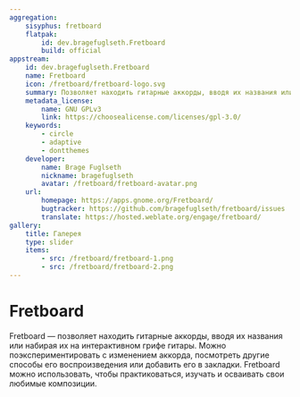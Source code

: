 ```yaml
---
aggregation:
    sisyphus: fretboard
    flatpak:
        id: dev.bragefuglseth.Fretboard
        build: official
appstream:
    id: dev.bragefuglseth.Fretboard
    name: Fretboard
    icon: /fretboard/fretboard-logo.svg
    summary: Позволяет находить гитарные аккорды, вводя их названия или отображая их на интерактивном грифе гитары.
    metadata_license:
        name: GNU GPLv3
        link: https://choosealicense.com/licenses/gpl-3.0/
    keywords:
        - circle
        - adaptive
        - dontthemes
    developer:
        name: Brage Fuglseth
        nickname: bragefuglseth
        avatar: /fretboard/fretboard-avatar.png
    url:
        homepage: https://apps.gnome.org/Fretboard/
        bugtracker: https://github.com/bragefuglseth/fretboard/issues
        translate: https://hosted.weblate.org/engage/fretboard/
gallery:
    title: Галерея
    type: slider
    items:
        - src: /fretboard/fretboard-1.png
        - src: /fretboard/fretboard-2.png
---
```


# Fretboard

Fretboard — позволяет находить гитарные аккорды, вводя их названия или набирая их на интерактивном грифе гитары. Можно поэкспериментировать с изменением аккорда, посмотреть другие способы его воспроизведения или добавить его в закладки. Fretboard можно использовать, чтобы практиковаться, изучать и осваивать свои любимые композиции.

<AGWGallery />

<!--@include: @apps/_parts/install/content-repo.md-->
<!--@include: @apps/_parts/install/content-flatpak.md-->

